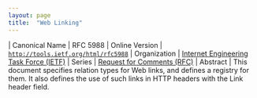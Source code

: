 ```yaml
---
layout: page
title:  "Web Linking"
---
```


| Canonical Name | RFC 5988
| Online Version | [`http://tools.ietf.org/html/rfc5988`](http://tools.ietf.org/html/rfc5988)
| Organization | [Internet Engineering Task Force (IETF)](..)
| Series | [Request for Comments (RFC)](.)
| Abstract | This document specifies relation types for Web links, and defines a registry for them. It also defines the use of such links in HTTP headers with the Link header field.